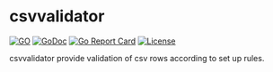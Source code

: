 # csvvalidator

[![GO](https://img.shields.io/github/go-mod/go-version/obalunenko/csvvalidator)](https://golang.org/doc/devel/release.html)
[![GoDoc](https://godoc.org/github.com/oleg-balunenko/csvvalidator?status.svg)](https://godoc.org/github.com/oleg-balunenko/csvvalidator)
[![Go Report Card](https://goreportcard.com/badge/github.com/obalunenko/csvvalidator)](https://goreportcard.com/report/github.com/obalunenko/csvvalidator)
[![License](https://img.shields.io/github/license/obalunenko/spamassassin-parser)](/LICENSE)

csvvalidator provide validation of csv rows according to set up rules.
